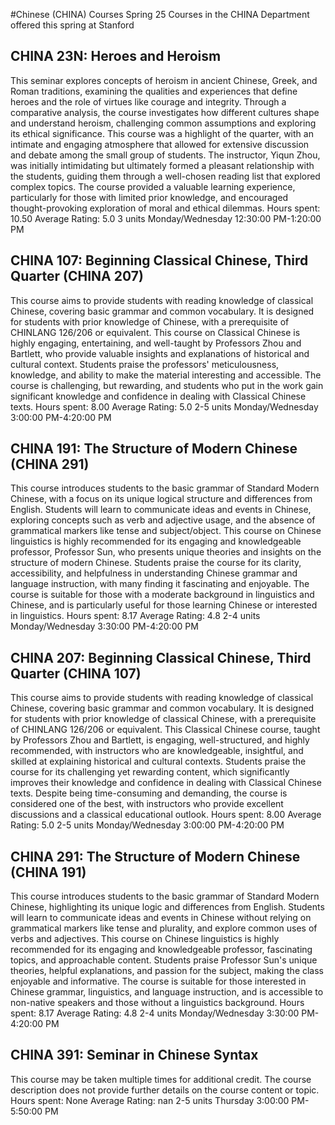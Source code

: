 #Chinese (CHINA) Courses Spring 25
Courses in the CHINA Department offered this spring at Stanford
## CHINA 23N: Heroes and Heroism
This seminar explores concepts of heroism in ancient Chinese, Greek, and Roman traditions, examining the qualities and experiences that define heroes and the role of virtues like courage and integrity. Through a comparative analysis, the course investigates how different cultures shape and understand heroism, challenging common assumptions and exploring its ethical significance.
This course was a highlight of the quarter, with an intimate and engaging atmosphere that allowed for extensive discussion and debate among the small group of students. The instructor, Yiqun Zhou, was initially intimidating but ultimately formed a pleasant relationship with the students, guiding them through a well-chosen reading list that explored complex topics. The course provided a valuable learning experience, particularly for those with limited prior knowledge, and encouraged thought-provoking exploration of moral and ethical dilemmas.
Hours spent: 10.50
Average Rating: 5.0
3 units
Monday/Wednesday 12:30:00 PM-1:20:00 PM
## CHINA 107: Beginning Classical Chinese, Third Quarter (CHINA 207)
This course aims to provide students with reading knowledge of classical Chinese, covering basic grammar and common vocabulary. It is designed for students with prior knowledge of Chinese, with a prerequisite of CHINLANG 126/206 or equivalent.
This course on Classical Chinese is highly engaging, entertaining, and well-taught by Professors Zhou and Bartlett, who provide valuable insights and explanations of historical and cultural context. Students praise the professors' meticulousness, knowledge, and ability to make the material interesting and accessible. The course is challenging, but rewarding, and students who put in the work gain significant knowledge and confidence in dealing with Classical Chinese texts.
Hours spent: 8.00
Average Rating: 5.0
2-5 units
Monday/Wednesday 3:00:00 PM-4:20:00 PM
## CHINA 191: The Structure of Modern Chinese (CHINA 291)
This course introduces students to the basic grammar of Standard Modern Chinese, with a focus on its unique logical structure and differences from English. Students will learn to communicate ideas and events in Chinese, exploring concepts such as verb and adjective usage, and the absence of grammatical markers like tense and subject/object.
This course on Chinese linguistics is highly recommended for its engaging and knowledgeable professor, Professor Sun, who presents unique theories and insights on the structure of modern Chinese. Students praise the course for its clarity, accessibility, and helpfulness in understanding Chinese grammar and language instruction, with many finding it fascinating and enjoyable. The course is suitable for those with a moderate background in linguistics and Chinese, and is particularly useful for those learning Chinese or interested in linguistics.
Hours spent: 8.17
Average Rating: 4.8
2-4 units
Monday/Wednesday 3:30:00 PM-4:20:00 PM
## CHINA 207: Beginning Classical Chinese, Third Quarter (CHINA 107)
This course aims to provide students with reading knowledge of classical Chinese, covering basic grammar and common vocabulary. It is designed for students with prior knowledge of classical Chinese, with a prerequisite of CHINLANG 126/206 or equivalent.
This Classical Chinese course, taught by Professors Zhou and Bartlett, is engaging, well-structured, and highly recommended, with instructors who are knowledgeable, insightful, and skilled at explaining historical and cultural contexts. Students praise the course for its challenging yet rewarding content, which significantly improves their knowledge and confidence in dealing with Classical Chinese texts. Despite being time-consuming and demanding, the course is considered one of the best, with instructors who provide excellent discussions and a classical educational outlook.
Hours spent: 8.00
Average Rating: 5.0
2-5 units
Monday/Wednesday 3:00:00 PM-4:20:00 PM
## CHINA 291: The Structure of Modern Chinese (CHINA 191)
This course introduces students to the basic grammar of Standard Modern Chinese, highlighting its unique logic and differences from English. Students will learn to communicate ideas and events in Chinese without relying on grammatical markers like tense and plurality, and explore common uses of verbs and adjectives.
This course on Chinese linguistics is highly recommended for its engaging and knowledgeable professor, fascinating topics, and approachable content. Students praise Professor Sun's unique theories, helpful explanations, and passion for the subject, making the class enjoyable and informative. The course is suitable for those interested in Chinese grammar, linguistics, and language instruction, and is accessible to non-native speakers and those without a linguistics background.
Hours spent: 8.17
Average Rating: 4.8
2-4 units
Monday/Wednesday 3:30:00 PM-4:20:00 PM
## CHINA 391: Seminar in Chinese Syntax
This course may be taken multiple times for additional credit. The course description does not provide further details on the course content or topic.
Hours spent: None
Average Rating: nan
2-5 units
Thursday 3:00:00 PM-5:50:00 PM